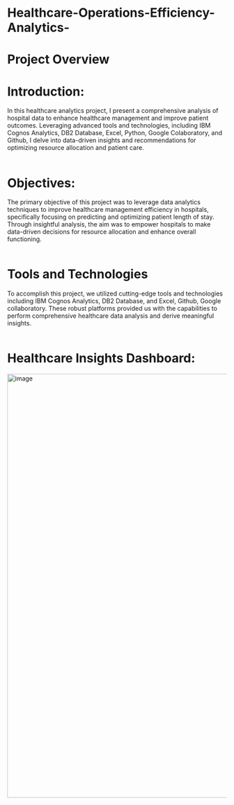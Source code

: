 # Healthcare-Operations-Efficiency-Analytics-

# Project Overview
# Introduction:
In this healthcare analytics project, I present a comprehensive analysis of hospital data to enhance healthcare management and improve patient outcomes. Leveraging advanced tools and technologies, including IBM Cognos Analytics, DB2 Database, Excel, Python, Google Colaboratory, and Github, I delve into data-driven insights and recommendations for optimizing resource allocation and patient care.

<img width="900" height="2" src="https://via.placeholder.com/900x2/007BFF/007BFF" />

# Objectives:
The primary objective of this project was to leverage data analytics techniques to improve healthcare management efficiency in hospitals, specifically focusing on predicting and optimizing patient length of stay. Through insightful analysis, the aim was to empower hospitals to make data-driven decisions for resource allocation and enhance overall functioning.

<img width="900" height="2" src="https://via.placeholder.com/900x2/007BFF/007BFF" />

# Tools and Technologies
To accomplish this project, we utilized cutting-edge tools and technologies including IBM Cognos Analytics, DB2 Database, and Excel, Github, Google collaboratory. These robust platforms provided us with the capabilities to perform comprehensive healthcare data analysis and derive meaningful insights.

<img width="900" height="2" src="https://via.placeholder.com/900x2/007BFF/007BFF" />

# Healthcare Insights Dashboard:
<img width="1857" height="973" alt="image" src="https://github.com/user-attachments/assets/48518c09-5337-41be-9d10-7f4c338802ef" />

<img width="900" height="2" src="https://via.placeholder.com/900x2/007BFF/007BFF" />
<img width="900" height="2" src="https://via.placeholder.com/900x2/007BFF/007BFF" />
<img width="900" height="2" src="https://via.placeholder.com/900x2/007BFF/007BFF" />
<img width="900" height="2" src="https://via.placeholder.com/900x2/007BFF/007BFF" />
<img width="900" height="2" src="https://via.placeholder.com/900x2/007BFF/007BFF" />
<img width="900" height="2" src="https://via.placeholder.com/900x2/007BFF/007BFF" />
<img width="900" height="2" src="https://via.placeholder.com/900x2/007BFF/007BFF" />
<img width="900" height="2" src="https://via.placeholder.com/900x2/007BFF/007BFF" />
<img width="900" height="2" src="https://via.placeholder.com/900x2/007BFF/007BFF" />
<img width="900" height="2" src="https://via.placeholder.com/900x2/007BFF/007BFF" />








